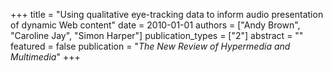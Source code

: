 +++
title = "Using qualitative eye-tracking data to inform audio presentation of dynamic Web content"
date = 2010-01-01
authors = ["Andy Brown", "Caroline Jay", "Simon Harper"]
publication_types = ["2"]
abstract = ""
featured = false
publication = "*The New Review of Hypermedia and Multimedia*"
+++


